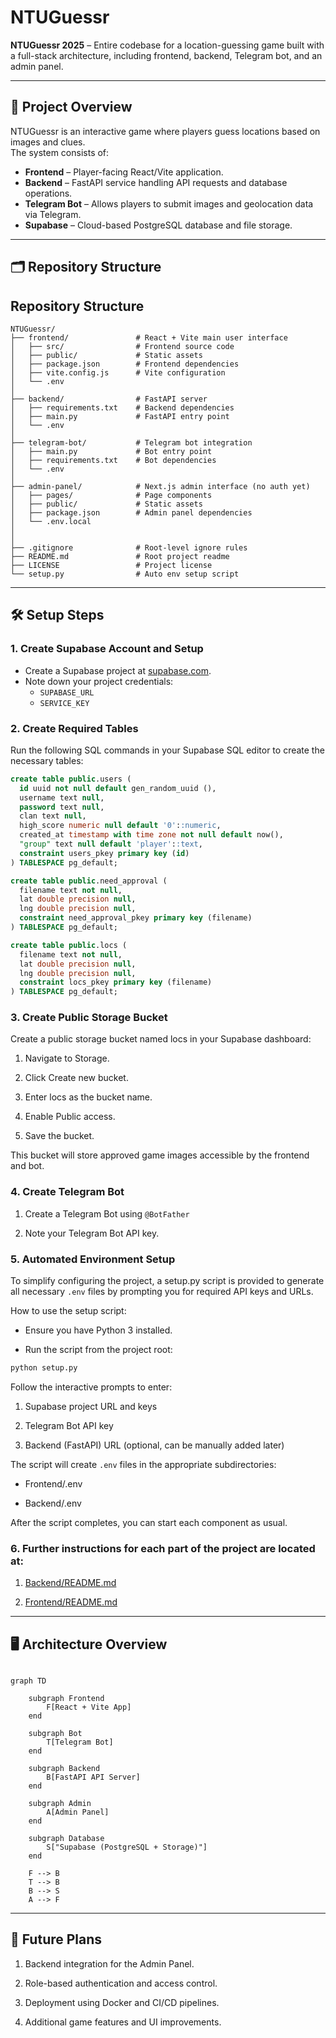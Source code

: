 # NTUGuessr

**NTUGuessr 2025** – Entire codebase for a location-guessing game built with a full-stack architecture, including frontend, backend, Telegram bot, and an admin panel.

---

## 📌 Project Overview

NTUGuessr is an interactive game where players guess locations based on images and clues.  
The system consists of:

- **Frontend** – Player-facing React/Vite application.
- **Backend** – FastAPI service handling API requests and database operations.
- **Telegram Bot** – Allows players to submit images and geolocation data via Telegram.
- **Supabase** – Cloud-based PostgreSQL database and file storage.

---

## 🗂️ Repository Structure

## Repository Structure

```plaintext
NTUGuessr/
├── frontend/               # React + Vite main user interface
│   ├── src/                # Frontend source code
│   ├── public/             # Static assets
│   ├── package.json        # Frontend dependencies
│   ├── vite.config.js      # Vite configuration
│   └── .env
│
├── backend/                # FastAPI server
│   ├── requirements.txt    # Backend dependencies
│   ├── main.py             # FastAPI entry point
│   └── .env
│
├── telegram-bot/           # Telegram bot integration
│   ├── main.py             # Bot entry point
│   ├── requirements.txt    # Bot dependencies
│   └── .env
│
├── admin-panel/            # Next.js admin interface (no auth yet)
│   ├── pages/              # Page components
│   ├── public/             # Static assets
│   ├── package.json        # Admin panel dependencies
│   └── .env.local
│
│
├── .gitignore              # Root-level ignore rules
├── README.md               # Root project readme
├── LICENSE                 # Project license
└── setup.py                # Auto env setup script
```

---

## 🛠️ Setup Steps

### 1. Create Supabase Account and Setup

- Create a Supabase project at [supabase.com](https://supabase.com).
- Note down your project credentials:
  - `SUPABASE_URL`
  - `SERVICE_KEY`

### 2. Create Required Tables

Run the following SQL commands in your Supabase SQL editor to create the necessary tables:

```sql
create table public.users (
  id uuid not null default gen_random_uuid (),
  username text null,
  password text null,
  clan text null,
  high_score numeric null default '0'::numeric,
  created_at timestamp with time zone not null default now(),
  "group" text null default 'player'::text,
  constraint users_pkey primary key (id)
) TABLESPACE pg_default;

create table public.need_approval (
  filename text not null,
  lat double precision null,
  lng double precision null,
  constraint need_approval_pkey primary key (filename)
) TABLESPACE pg_default;

create table public.locs (
  filename text not null,
  lat double precision null,
  lng double precision null,
  constraint locs_pkey primary key (filename)
) TABLESPACE pg_default;
```

### 3. Create Public Storage Bucket

Create a public storage bucket named locs in your Supabase dashboard:

1. Navigate to Storage.

2. Click Create new bucket.

3. Enter locs as the bucket name.

4. Enable Public access.

5. Save the bucket.

This bucket will store approved game images accessible by the frontend and bot.

### 4. Create Telegram Bot

1. Create a Telegram Bot using `@BotFather`

2. Note your Telegram Bot API key.

### 5. Automated Environment Setup

To simplify configuring the project, a setup.py script is provided to generate all necessary `.env` files by prompting you for required API keys and URLs.

How to use the setup script:

- Ensure you have Python 3 installed.

- Run the script from the project root:

```bash
python setup.py
```

Follow the interactive prompts to enter:

1. Supabase project URL and keys

2. Telegram Bot API key

3. Backend (FastAPI) URL (optional, can be manually added later)

The script will create `.env` files in the appropriate subdirectories:

- Frontend/.env

- Backend/.env

After the script completes, you can start each component as usual.

### 6. Further instructions for each part of the project are located at:

1.  [Backend/README.md](Backend/README.md)

2.  [Frontend/README.md](Frontend/README.md)

---

## 🖥️ Architecture Overview

```mermaid

graph TD

    subgraph Frontend
        F[React + Vite App]
    end

    subgraph Bot
        T[Telegram Bot]
    end

    subgraph Backend
        B[FastAPI API Server]
    end

    subgraph Admin
        A[Admin Panel]
    end

    subgraph Database
        S["Supabase (PostgreSQL + Storage)"]
    end

    F --> B
    T --> B
    B --> S
    A --> F
```

---

## 🚀 Future Plans

1. Backend integration for the Admin Panel.

2. Role-based authentication and access control.

3. Deployment using Docker and CI/CD pipelines.

4. Additional game features and UI improvements.
